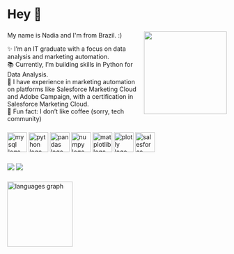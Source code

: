 <link rel="stylesheet" type='text/css' href="https://cdn.jsdelivr.net/gh/devicons/devicon@latest/devicon.min.css" />


<h1 align="left">Hey 👋</h1>

###
<img align="right" height="190" src="https://media4.giphy.com/media/v1.Y2lkPTc5MGI3NjExeXViazRoeTR5eWxhaGI3OGJhM2YyM29pYWJybGE0cmE5a29yY2E4YiZlcD12MV9pbnRlcm5hbF9naWZfYnlfaWQmY3Q9Zw/DeKJrr8vovqXC/giphy.webp"  />
<p align="left">My name is Nadia and I'm from Brazil. :)</p>
<p align="left">✨ I’m an IT graduate with a focus on data analysis and marketing automation. <br>📚 Currently, I’m building skills in Python for Data Analysis.<br>🚀 I have experience in marketing automation on platforms like Salesforce Marketing Cloud and Adobe Campaign, with a certification in Salesforce Marketing Cloud. <br>🎲 Fun fact: I don’t like coffee (sorry, tech community)</p>

###

<div align="left">
  <img src="https://cdn.jsdelivr.net/gh/devicons/devicon@latest/icons/mysql/mysql-original-wordmark.svg" height="45" alt="mysql logo"/>
  <img src="https://cdn.jsdelivr.net/gh/devicons/devicon@latest/icons/python/python-original.svg" height="45" alt="python logo"/>
  <img src="https://cdn.jsdelivr.net/gh/devicons/devicon@latest/icons/pandas/pandas-original-wordmark.svg" height="45" alt="pandas logo"/>
  <img src="https://cdn.jsdelivr.net/gh/devicons/devicon@latest/icons/numpy/numpy-original.svg" height="45" alt="numpy logo"/>
  <img src="https://cdn.jsdelivr.net/gh/devicons/devicon@latest/icons/matplotlib/matplotlib-original-wordmark.svg" height="45" alt="matplotlib logo"/>
  <img src="https://cdn.jsdelivr.net/gh/devicons/devicon@latest/icons/plotly/plotly-original-wordmark.svg" height="45" alt="plotly logo"/>
  <img src="https://cdn.jsdelivr.net/gh/devicons/devicon@latest/icons/salesforce/salesforce-original.svg" height="45" alt="salesforce logo"/>
  <img width="12" />
</div>

###

<div align="left">
  <a href = "mailto:nadiabertoldoz@gmail.com"><img src="https://img.shields.io/badge/-Gmail-%23333?style=for-the-badge&logo=gmail&logoColor=white" target="_blank"></a>
  <a href="https://www.linkedin.com/in/nadia-bertoldo/" target="_blank"><img src="https://img.shields.io/badge/-LinkedIn-%230077B5?style=for-the-badge&logo=linkedin&logoColor=white" target="_blank"></a>
</div>

###

<div align="left">
  <img src="https://github-readme-stats.vercel.app/api/top-langs?username=nadiabertoldos&locale=en&hide_title=false&layout=compact&card_width=320&langs_count=5&theme=dracula&hide_border=false" height="150" alt="languages graph"  />
</div>

###

<br clear="both">

###
